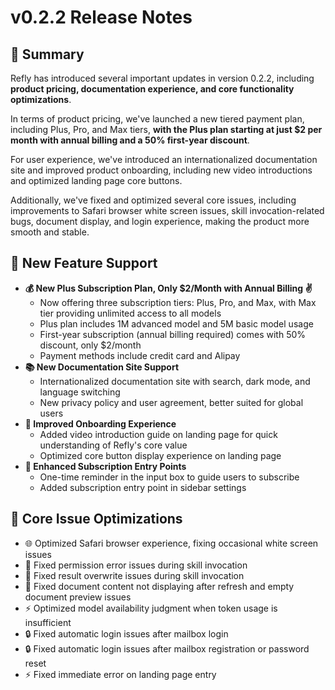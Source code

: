 # v0.2.2 Release Notes

## 🦹 Summary

Refly has introduced several important updates in version 0.2.2, including **product pricing, documentation experience, and core functionality optimizations**.

In terms of product pricing, we've launched a new tiered payment plan, including Plus, Pro, and Max tiers, **with the Plus plan starting at just $2 per month with annual billing and a 50% first-year discount**.

For user experience, we've introduced an internationalized documentation site and improved product onboarding, including new video introductions and optimized landing page core buttons.

Additionally, we've fixed and optimized several core issues, including improvements to Safari browser white screen issues, skill invocation-related bugs, document display, and login experience, making the product more smooth and stable.

## **🌟** New Feature Support

- **💰 New Plus Subscription Plan, Only $2/Month with Annual Billing ✌️**
  - Now offering three subscription tiers: Plus, Pro, and Max, with Max tier providing unlimited access to all models
  - Plus plan includes 1M advanced model and 5M basic model usage
  - First-year subscription (annual billing required) comes with 50% discount, only $2/month
  - Payment methods include credit card and Alipay
- **📚 New Documentation Site Support**
  - Internationalized documentation site with search, dark mode, and language switching
  - New privacy policy and user agreement, better suited for global users
- **🎯 Improved Onboarding Experience**
  - Added video introduction guide on landing page for quick understanding of Refly's core value
  - Optimized core button display experience on landing page
- **🔔 Enhanced Subscription Entry Points**
  - One-time reminder in the input box to guide users to subscribe
  - Added subscription entry point in sidebar settings

## **💫** Core Issue Optimizations

- 🌐 Optimized Safari browser experience, fixing occasional white screen issues
- 🔑 Fixed permission error issues during skill invocation
- 🔄 Fixed result overwrite issues during skill invocation
- 📄 Fixed document content not displaying after refresh and empty document preview issues
- ⚡️ Optimized model availability judgment when token usage is insufficient
- 🔒 Fixed automatic login issues after mailbox login
- 🔒 Fixed automatic login issues after mailbox registration or password reset
- ⚡️ Fixed immediate error on landing page entry

